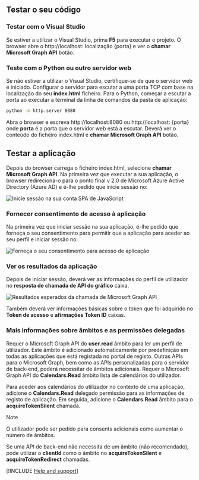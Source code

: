 ## <a name="test-your-code"></a>Testar o seu código

### <a name="test-with-visual-studio"></a>Testar com o Visual Studio
Se estiver a utilizar o Visual Studio, prima **F5** para executar o projeto. O browser abre o http://<span></span>localhost: localização {porta} e ver o **chamar Microsoft Graph API** botão.

<p/><!-- --> 

### <a name="test-with-python-or-other-web-server"></a>Teste com o Python ou outro servidor web
Se não estiver a utilizar o Visual Studio, certifique-se de que o servidor web é iniciado. Configurar o servidor para escutar a uma porta TCP com base na localização do seu **index.html** ficheiro. Para o Python, começar a escutar a porta ao executar a terminal da linha de comandos da pasta de aplicação:
 
```bash
python -m http.server 8080
```
Abra o browser e escreva http://<span></span>localhost:8080 ou http://<span></span>localhost: {porta} onde **porta** é a porta que o servidor web está a escutar. Deverá ver o conteúdo do ficheiro index.html e **chamar Microsoft Graph API** botão.

## <a name="test-your-application"></a>Testar a aplicação

Depois do browser carrega o ficheiro index.html, selecione **chamar Microsoft Graph API**. Na primeira vez que executar a sua aplicação, o browser redireciona-o para o ponto final v 2.0 de Microsoft Azure Active Directory (Azure AD) e é-lhe pedido que inicie sessão no:
 
![Inicie sessão na sua conta SPA de JavaScript](media/active-directory-develop-guidedsetup-javascriptspa-test/javascriptspascreenshot1.png)


### <a name="provide-consent-for-application-access"></a>Fornecer consentimento de acesso à aplicação

Na primeira vez que iniciar sessão na sua aplicação, é-lhe pedido que forneça o seu consentimento para permitir que a aplicação para aceder ao seu perfil e iniciar sessão no:

![Forneça o seu consentimento para acesso de aplicação](media/active-directory-develop-guidedsetup-javascriptspa-test/javascriptspaconsent.png)

### <a name="view-application-results"></a>Ver os resultados da aplicação
Depois de iniciar sessão, deverá ver as informações do perfil de utilizador no **resposta de chamada de API do gráfico** caixa.
 
![Resultados esperados da chamada de Microsoft Graph API](media/active-directory-develop-guidedsetup-javascriptspa-test/javascriptsparesults.png)

Também deverá ver informações básicas sobre o token que foi adquirido no **Token de acesso** e **afirmações Token ID** caixas.

<!--start-collapse-->
### <a name="more-information-about-scopes-and-delegated-permissions"></a>Mais informações sobre âmbitos e as permissões delegadas

Requer o Microsoft Graph API do **user.read** âmbito para ler um perfil de utilizador. Este âmbito é adicionado automaticamente por predefinição em todas as aplicações que está registada no portal de registo. Outras APIs para o Microsoft Graph, bem como as APIs personalizadas para o servidor de back-end, poderá necessitar de âmbitos adicionais. Requer o Microsoft Graph API do **Calendars.Read** âmbito lista de calendários do utilizador.

Para aceder aos calendários do utilizador no contexto de uma aplicação, adicione o **Calendars.Read** delegado permissão para as informações de registo de aplicação. Em seguida, adicione o **Calendars.Read** âmbito para o **acquireTokenSilent** chamada. 

>[!NOTE]
>O utilizador pode ser pedido para consents adicionais como aumentar o número de âmbitos.

Se uma API de back-end não necessita de um âmbito (não recomendado), pode utilizar o **clientId** como o âmbito no **acquireTokenSilent** e **acquireTokenRedirect** chamadas.

<!--end-collapse-->

[!INCLUDE  [Help and support](./active-directory-develop-help-support-include.md)]
